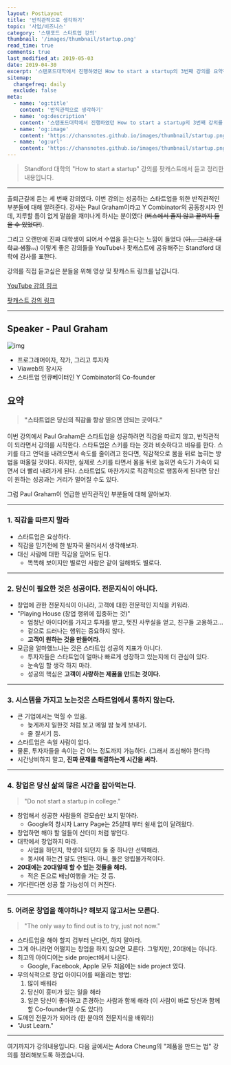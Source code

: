 ```yaml
---
layout: PostLayout
title: '반직관적으로 생각하기'
topic: '사업/비즈니스'
category: '스탠포드 스타트업 강의'
thumbnail: '/images/thumbnail/startup.png'
read_time: true
comments: true
last_modified_at: 2019-05-03
date: 2019-04-30
excerpt: '스탠포드대학에서 진행하였던 How to start a startup의 3번째 강의를 요약정리한 글입니다.'
sitemap:
  changefreq: daily
  exclude: false
meta:
  - name: 'og:title'
    content: '반직관적으로 생각하기'
  - name: 'og:description'
    content: '스탠포드대학에서 진행하였던 How to start a startup의 3번째 강의를 요약정리한 글입니다.'
  - name: 'og:image'
    content: 'https://chansnotes.github.io/images/thumbnail/startup.png'
  - name: 'og:url'
    content: 'https://chansnotes.github.io/images/thumbnail/startup.png'
---
```


> Standford 대학의 "How to start a startup" 강의를 팟캐스트에서 듣고 정리한 내용입니다.

---

출퇴근길에 듣는 세 번째 강의였다.
이번 강의는 성공하는 스타트업을 위한 반직관적인 부분들에 대해 알려준다.
강사는 Paul Graham이라고 Y Combinator의 공동창시자 인데, 지루할 틈이 없게 말씀을 재미나게 하시는 분이였다 (~~버스에서 졸지 않고 끝까지 들을 수 있었다!~~).

그리고 오랜만에 진짜 대학생이 되어서 수업을 듣는다는 느낌이 들었다 (~~아... 그리운 대학교 생활...~~)
이렇게 좋은 강의들을 YouTube나 팟캐스트에 공유해주는 Standford 대학에 감사를 표한다.

강의를 직접 듣고싶은 분들을 위해 영상 및 팟캐스트 링크를 남깁니다.

[YouTube 강의 링크](https://youtu.be/ii1jcLg-eIQ)

[팟캐스트 강의 링크](https://player.fm/series/how-to-start-a-startup/03-paul-graham-before-the-startup)

---

## Speaker - Paul Graham

![img](https://upload.wikimedia.org/wikipedia/commons/e/e3/Paulgraham_240x320.jpg)

- 프로그래머이자, 작가, 그리고 투자자
- Viaweb의 창시자
- 스타트업 인큐베이터인 Y Combinator의
  Co-founder

## 요약

> #### "스타트업은 당신의 직감을 항상 믿으면 안되는 곳이다."

이번 강의에서 Paul Graham은 스타트업을 성공하려면 직감을 따르지 않고, 반직관적이 되라면서 강의를 시작한다.
스타트업은 스키를 타는 것과 비슷하다고 비유를 한다.
스키를 타고 언덕을 내려오면서 속도를 줄이려고 한다면, 직감적으로 몸을 뒤로 눕히는 방법을 떠올릴 것이다. 하지만, 실제로 스키를 타면서 몸을 뒤로 눕히면 속도가 가속이 되면서 더 빨리 내려가게 된다.
스타트업도 마찬가지로 직감적으로 행동하게 된다면 당신이 원하는 성공과는 거리가 멀어질 수도 있다.

그럼 Paul Graham이 언급한 반직관적인 부분들에 대해 알아보자.

---

### 1. 직감을 따르지 말라

- 스타트업은 요상하다.
- 직감을 믿기전에 한 발자국 물러서서 생각해보자.
- 대신 사람에 대한 직감을 믿어도 된다.
  - 똑똑해 보이지만 별로인 사람은 같이 일해봐도 별로다.

---

### 2. 당신이 필요한 것은 성공이다. 전문지식이 아니다.

- 창업에 관한 전문지식이 아니라, 고객에 대한 전문적인 지식을 키워라.
- "Playing House (창업 행위에 집중하는 것)"
  - 엄청난 아이디어를 가지고 투자를 받고, 멋진 사무실을 얻고, 친구들 고용하고...
  - 겉으로 드러나는 행위는 중요하지 않다.
  - **고객이 원하는 것을 만들어라.**
- 모금을 얼마했느냐는 것은 스타트업 성공의 지표가 아니다.
  - 투자자들은 스타트업이 얼마나 빠르게 성장하고 있는지에 더 관심이 있다.
  - 눈속임 할 생각 하지 마라.
  - 성공의 핵심은 **고객이 사랑하는 제품을 만드는 것이다.**

---

### 3. 시스템을 가지고 노는것은 스타트업에서 통하지 않는다.

- 큰 기업에서는 먹힐 수 있음.
  - 늦게까지 일한것 처럼 보고 메일 밤 늦게 보내기.
  - 줄 잘서기 등.
- 스타트업은 속일 사람이 없다.
- 물론, 투자자들을 속이는 건 어느 정도까지 가능하다. (그래서 조심해야 한다!!)
- 시간낭비하지 말고, **진짜 문제를 해결하는게 시간을 써라.**

---

### 4. 창업은 당신 삶의 많은 시간을 잡아먹는다.

> "Do not start a startup in college."

- 창업해서 성공한 사람들의 겉모습만 보지 말아라.
  - Google의 창시자 Larry Page는 25살때 부터 쉴새 없이 달려왔다.
- 창업하면 해야 할 일들이 산더미 처럼 쌓인다.
- 대학에서 창업하지 마라.
  - 사업을 하던지, 학생이 되던지 둘 중 하나만 선택해라.
  - 동시에 하는건 말도 안된다. 아니, 둘은 양립불가적이다.
- **20대에는 20대일때 할 수 있는 것들을 해라.**
  - 적은 돈으로 배낭여행을 가는 것 등.
- 기다린다면 성공 할 가능성이 더 커진다.

---

### 5. 어려운 창업을 해야하나? 해보지 않고서는 모른다.

> "The only way to find out is to try, just not now."

- 스타트업을 해야 할지 겁부터 난다면, 하지 말아라.
- 그게 아니라면 어떨지는 창업을 하지 않으면 모른다. 그렇지만, 20대에는 아니다.
- 최고의 아이디어는 side project에서 나온다.
  - Google, Facebook, Apple 모두 처음에는 side project 였다.
- 무의식적으로 창업 아이디어를 떠올리는 방법:
  1. 많이 배워라
  2. 당신이 흥미가 있는 일을 해라
  3. 일은 당신이 좋아하고 존경하는 사람과 함께 해라 (이 사람이 바로 당신과 함께 할 Co-founder일 수도 있다!)
- 도메인 전문가가 되어라 (한 분야의 전문지식을 배워라)
- "Just Learn."

---

여기까지가 강의내용입니다.
다음 글에서는 Adora Cheung의 "제품을 만드는 법" 강의를 정리해보도록 하겠습니다.
